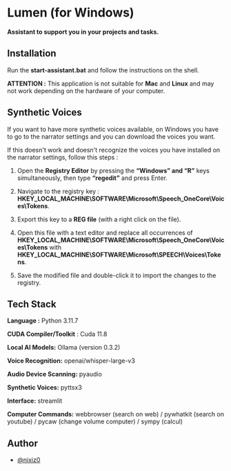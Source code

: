 
# **Lumen** (for Windows)

**Assistant to support you in your projects and tasks.**


## Installation

Run the **start-assistant.bat** and follow the instructions on the shell.

**ATTENTION :**
This application is not suitable for **Mac** and **Linux** and may not work depending on the hardware of your computer.
## Synthetic Voices

If you want to have more synthetic voices available, on Windows you have to go to the narrator settings and you can download the voices you want.

If this doesn't work and doesn't recognize the voices you have installed on the narrator settings, follow this steps :
1. Open the **Registry Editor** by pressing the **“Windows” and “R”** keys simultaneously, then type **“regedit”** and press Enter.

2. Navigate to the registry key : **HKEY_LOCAL_MACHINE\SOFTWARE\Microsoft\Speech_OneCore\Voices\Tokens**.

3. Export this key to a **REG file** (with a right click on the file).

4. Open this file with a text editor and replace all occurrences of **HKEY_LOCAL_MACHINE\SOFTWARE\Microsoft\Speech_OneCore\Voices\Tokens** 
with **HKEY_LOCAL_MACHINE\SOFTWARE\Microsoft\SPEECH\Voices\Tokens**.

5. Save the modified file and double-click it to import the changes to the registry.


## Tech Stack

**Language :** Python 3.11.7

**CUDA Compiler/Toolkit** : Cuda 11.8

**Local AI Models:** Ollama (version 0.3.2)

**Voice Recognition:** openai/whisper-large-v3

**Audio Device Scanning:** pyaudio

**Synthetic Voices:** pyttsx3

**Interface:** streamlit

**Computer Commands:** webbrowser (search on web) / pywhatkit (search on youtube) / pycaw (change volume computer) / sympy (calcul)


## Author

- [@nixiz0](https://github.com/nixiz0)
